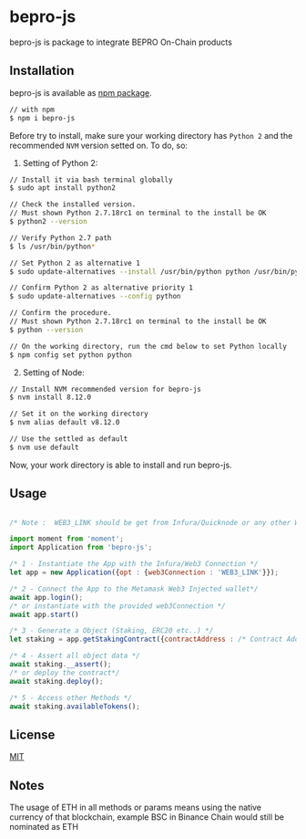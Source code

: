 # bepro-js

bepro-js is package to integrate BEPRO On-Chain products

## Installation

bepro-js is available as [npm package](https://www.npmjs.com/package/bepro-js).

```bash
// with npm
$ npm i bepro-js
```

Before try to install, make sure your working directory has `Python 2` and the recommended `NVM` version setted on. To do, so:

1. Setting of Python 2:
```bash
// Install it via bash terminal globally
$ sudo apt install python2

// Check the installed version.
// Must shown Python 2.7.18rc1 on terminal to the install be OK
$ python2 --version

// Verify Python 2.7 path
$ ls /usr/bin/python*

// Set Python 2 as alternative 1
$ sudo update-alternatives --install /usr/bin/python python /usr/bin/python2 1

// Confirm Python 2 as alternative priority 1
$ sudo update-alternatives --config python

// Confirm the procedure.
// Must shown Python 2.7.18rc1 on terminal to the install be OK
$ python --version

// On the working directory, run the cmd below to set Python locally
$ npm config set python python
```

2. Setting of Node:
```bash
// Install NVM recommended version for bepro-js
$ nvm install 8.12.0

// Set it on the working directory
$ nvm alias default v8.12.0

// Use the settled as default
$ nvm use default
```

Now, your work directory is able to install and run bepro-js.

## Usage

```javascript

/* Note :  WEB3_LINK should be get from Infura/Quicknode or any other Web3 Provider - ETH, BSC, Moonbeam and others are supported */

import moment from 'moment';
import Application from 'bepro-js';

/* 1 - Instantiate the App with the Infura/Web3 Connection */
let app = new Application({opt : {web3Connection : 'WEB3_LINK'}});

/* 2 - Connect the App to the Metamask Web3 Injected wallet*/
await app.login();
/* or instantiate with the provided web3Connection */
await app.start()

/* 3 - Generate a Object (Staking, ERC20 etc..) */
let staking = app.getStakingContract({contractAddress : /* Contract Address (optional) */});

/* 4 - Assert all object data */
await staking.__assert();
/* or deploy the contract*/
await staking.deploy();

/* 5 - Access other Methods */
await staking.availableTokens();

```
## License

[MIT](https://choosealicense.com/licenses/mit/)

## Notes

The usage of ETH in all methods or params means using the native currency of that blockchain, example BSC in Binance Chain would still be nominated as ETH
